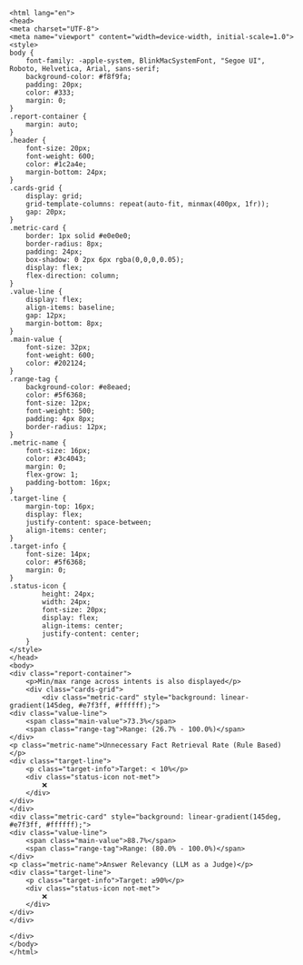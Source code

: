 
    <html lang="en">
    <head>
    <meta charset="UTF-8">
    <meta name="viewport" content="width=device-width, initial-scale=1.0">
    <style>
    body {
        font-family: -apple-system, BlinkMacSystemFont, "Segoe UI", Roboto, Helvetica, Arial, sans-serif;
        background-color: #f8f9fa;
        padding: 20px;
        color: #333;
        margin: 0;
    }
    .report-container {
        margin: auto;
    }
    .header {
        font-size: 20px;
        font-weight: 600;
        color: #1c2a4e;
        margin-bottom: 24px;
    }
    .cards-grid {
        display: grid;
        grid-template-columns: repeat(auto-fit, minmax(400px, 1fr));
        gap: 20px;
    }
    .metric-card {
        border: 1px solid #e0e0e0;
        border-radius: 8px;
        padding: 24px;
        box-shadow: 0 2px 6px rgba(0,0,0,0.05);
        display: flex;
        flex-direction: column;
    }
    .value-line {
        display: flex;
        align-items: baseline;
        gap: 12px;
        margin-bottom: 8px;
    }
    .main-value {
        font-size: 32px;
        font-weight: 600;
        color: #202124;
    }
    .range-tag {
        background-color: #e8eaed;
        color: #5f6368;
        font-size: 12px;
        font-weight: 500;
        padding: 4px 8px;
        border-radius: 12px;
    }
    .metric-name {
        font-size: 16px;
        color: #3c4043;
        margin: 0;
        flex-grow: 1; 
        padding-bottom: 16px;
    }
    .target-line {
        margin-top: 16px;
        display: flex;
        justify-content: space-between;
        align-items: center;
    }
    .target-info {
        font-size: 14px;
        color: #5f6368;
        margin: 0;
    }
    .status-icon {
            height: 24px;
            width: 24px;
            font-size: 20px; 
            display: flex;
            align-items: center;
            justify-content: center;
        }
    </style>
    </head>
    <body>
    <div class="report-container">
        <p>Min/max range across intents is also displayed</p>
        <div class="cards-grid">
            <div class="metric-card" style="background: linear-gradient(145deg, #e7f3ff, #ffffff);">
    <div class="value-line">
        <span class="main-value">73.3%</span>
        <span class="range-tag">Range: (26.7% - 100.0%)</span>
    </div>
    <p class="metric-name">Unnecessary Fact Retrieval Rate (Rule Based)</p>
    <div class="target-line">
        <p class="target-info">Target: < 10%</p>
        <div class="status-icon not-met">
            ❌
        </div>
    </div>
    </div>
    <div class="metric-card" style="background: linear-gradient(145deg, #e7f3ff, #ffffff);">
    <div class="value-line">
        <span class="main-value">88.7%</span>
        <span class="range-tag">Range: (80.0% - 100.0%)</span>
    </div>
    <p class="metric-name">Answer Relevancy (LLM as a Judge)</p>
    <div class="target-line">
        <p class="target-info">Target: ≥90%</p>
        <div class="status-icon not-met">
            ❌
        </div>
    </div>
    </div>
    
    </div>
    </body>
    </html>
    
